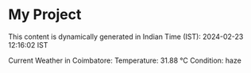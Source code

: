 # My Project

This content is dynamically generated in Indian Time (IST): 2024-02-23 12:16:02 IST


Current Weather in Coimbatore:
Temperature: 31.88 °C
Condition: haze
